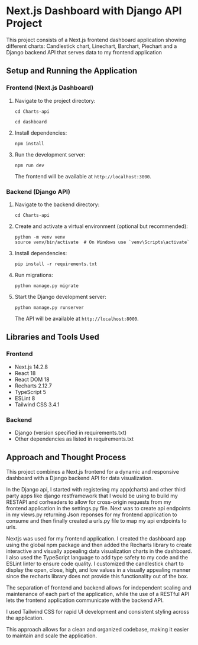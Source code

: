 # Next.js Dashboard with Django API Project

This project consists of a Next.js frontend dashboard application showing different charts: Candlestick chart, Linechart, Barchart, Piechart and a Django backend API that serves data to my frontend application

## Setup and Running the Application

### Frontend (Next.js Dashboard)

1. Navigate to the project directory:
   ```
   cd Charts-api

   cd dashboard
   ```

2. Install dependencies:
   ```
   npm install
   ```

3. Run the development server:
   ```
   npm run dev
   ```

   The frontend will be available at `http://localhost:3000`.

### Backend (Django API)

1. Navigate to the backend directory:
   ```
   cd Charts-api
   ```

2. Create and activate a virtual environment (optional but recommended):
   ```
   python -m venv venv
   source venv/bin/activate  # On Windows use `venv\Scripts\activate`
   ```

3. Install dependencies:
   ```
   pip install -r requirements.txt
   ```

4. Run migrations:
   ```
   python manage.py migrate
   ```

5. Start the Django development server:
   ```
   python manage.py runserver
   ```

   The API will be available at `http://localhost:8000`.

## Libraries and Tools Used

### Frontend
- Next.js 14.2.8
- React 18
- React DOM 18
- Recharts 2.12.7
- TypeScript 5
- ESLint 8
- Tailwind CSS 3.4.1

### Backend
- Django (version specified in requirements.txt)
- Other dependencies as listed in requirements.txt

## Approach and Thought Process

This project combines a Next.js frontend for a dynamic and responsive dashboard with a Django backend API for data visualization. 

In the Django api, I started with registering my app(charts) and other third party apps like django restframework that I would be using to build my RESTAPI and corheaders to allow for cross-origin requests from my frontend application in the settings.py file. Next was to create api endpoints in my views.py returning Json reponses for my frontend application to consume and then finally created a urls.py file to map my api endpoints to urls.

Nextjs was used for my frontend application. I created the dashboard app using the global npm package and then added the Recharts library to create interactive and visually appealing data visualization charts in the dashboard. I also used the TypeScript language to add type safety to my code and the ESLint linter to ensure code quality. I customized the candlestick chart to display the open, close, high, and low values in a visually appealing manner since the recharts library does not provide this functionality out of the box.

The separation of frontend and backend allows for independent scaling and maintenance of each part of the application, while the use of a RESTful API lets the frontend application communicate with the backend API.

I used Tailwind CSS for rapid UI development and consistent styling across the application. 

This approach allows for a clean and organized codebase, making it easier to maintain and scale the application.